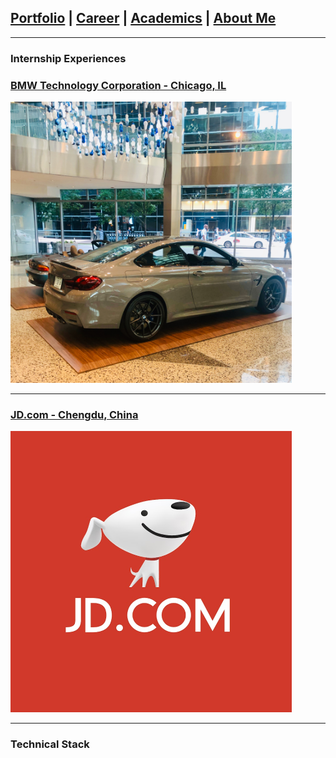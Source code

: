 ## [Portfolio](https://yizhuowu.github.io/) | [Career](https://yizhuowu.github.io/career) | [Academics](https://yizhuowu.github.io/academics) | [About Me](https://yizhuowu.github.io/about)
---

### Internship Experiences

### [BMW Technology Corporation - Chicago, IL](/bmw)
<img src="images/career/bmw/bmw1.jpeg" width="450" height="450"/>

---
### [JD.com - Chengdu, China](/pdf/sample_presentation.pdf)
<img src="images/career/jd/jd1.jpeg" width="450" height="450"/>

---
### Technical Stack
